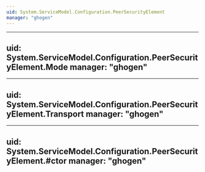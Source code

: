 ```yaml
---
uid: System.ServiceModel.Configuration.PeerSecurityElement
manager: "ghogen"
---
```


---
uid: System.ServiceModel.Configuration.PeerSecurityElement.Mode
manager: "ghogen"
---

---
uid: System.ServiceModel.Configuration.PeerSecurityElement.Transport
manager: "ghogen"
---

---
uid: System.ServiceModel.Configuration.PeerSecurityElement.#ctor
manager: "ghogen"
---
